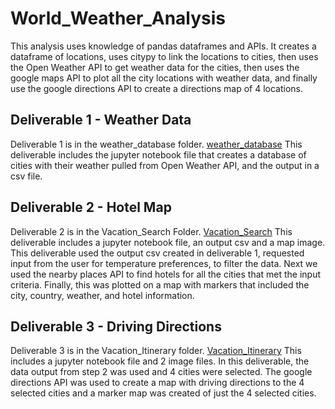 # World_Weather_Analysis

This analysis uses knowledge of pandas dataframes and APIs. It creates a dataframe of locations, uses citypy to link the locations to cities, then uses the Open Weather API to get weather data for the cities, then uses the google maps API to plot all the city locations with weather data, and finally use the google directions API to create a directions map of 4 locations.

## Deliverable 1 - Weather Data
Deliverable 1 is in the weather_database folder. [weather_database](weather_database) This deliverable includes the jupyter notebook file that creates a database of cities with their weather pulled from Open Weather API, and the output in a csv file.

## Deliverable 2 - Hotel Map

Deliverable 2 is in the Vacation_Search Folder. [Vacation_Search](Vacation_Search) This deliverable includes a jupyter notebook file, an output csv and a map image. This deliverable used the output csv created in deliverable 1, requested input from the user for temperature preferences, to filter the data. Next we used the nearby places API to find hotels for all the cities that met the input criteria. Finally, this was plotted on a map with markers that included the city, country, weather, and hotel information.

## Deliverable 3 - Driving Directions

Deliverable 3 is in the Vacation_Itinerary folder. [Vacation_Itinerary](Vacation_Itinerary) This includes a jupyter notebook file and 2 image files. In this deliverable, the data output from step 2 was used and 4 cities were selected. The google directions API was used to create a map with driving directions to the 4 selected cities and a marker map was created of just the 4 selected cities.
